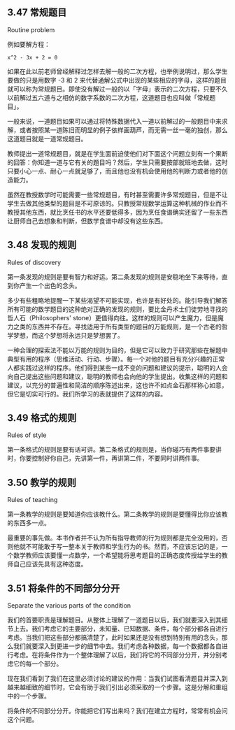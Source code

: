 ## 3.47 常规题目

Routine problem

例如要解方程：

```
x^2 - 3x + 2 = 0
```

如果在此以前老师曾经解释过怎样去解一般的二次方程，也举例说明过，那么学生要做的只是用数字 -3 和 2 来代替通解公式中出现的某些相应的字母，这样的题目就可以称为常规题目。即使没有解过一般的以「字母」表示的二次方程，只要不久以前解过五六道与之相仿的数字系数的二次方程，这道题目也应叫做「常规题目」。

一般来说，一道题目如果可以通过将特殊数据代入一道以前解过的一般题目中来求解，或者按照某一道陈旧而明显的例子依样画葫芦，而无需一丝一毫的独创，那么这道题目就是一道常规题目。

教师提出一道常规题目，就是在学生面前迫使他们对下面这个问题立刻有一个果断的回答：你知道一道与它有关的題目吗？然后，学生只需要按部就班地去做，这时只要小心一点、耐心一点就足够了，而且他也没有机会使用他的判断力或者他的创造能力。

虽然在教授数学时可能需要一些常规题目，有时甚至需要许多常规题目，但是不让学生去做其他类型的题目是不可原谅的。只教授常规数学运算这种机械的作业而不教授其他东西，就比烹任书的水平还要低得多，因为烹任食谱确实还留了一些东西让厨师自己去想象和判断，但数学食谱中却没有这些东西。

## 3.48 发现的规则

Rules of discovery

第一条发现的规则是要有智力和好运。第二条发现的规则是安稳地坐下来等待，直到你产生一个出色的念头。

多少有些粗略地提醒一下某些渴望不可能实现，也许是有好处的。能引导我们解答所有可能的数学题目的这种绝对正确的发现的规则，要比金丹术士们徒劳地寻找的哲人石（Philosophers' stone）更值得向往。这样的规则可以产生魔力，但是魔力之类的东西并不存在。寻找适用于所有类型的题目的万能规则，是一个古老的哲学梦想，而这个梦想将永远只是梦想罢了。

一种合理的探索法不能以万能的规则为目的，但是它可以致力于研究那些在解题中典型有用的程序（思维活动、行动、步骤）。每一个对他的题目有充分兴趣的正常人都实践过这样的程序。他们得到某些一成不变的问题和建议的提示，聪明的人会向自己提出这些问题和建议，聪明的教师也会向他的学生提出。收集这样的问题和建议，以充分的普遍性和简洁的顺序陈述出来，这也许不如点金石那样称心如意，但它是切实可行的。我们所学习的表就提供了这样的内容。

## 3.49 格式的规则

Rules of style

第一条格式的规则是要有话可讲。第二条格式的规则是，当你碰巧有两件事要讲时，你要控制好你自己，先讲第一件，再讲第二件，不要同时讲两件事。

## 3.50 教学的规则

Rules of teaching

第一条教学的规则是要知道你应该教什么。第二条教学的规则是要懂得比你应该教的东西多一点。

最重要的事先做。本书作者并不认为所有指导教师的行为规则都是完全没用的，否则他就不可能敢于写一整本关于教师和学生行为的书。然而，不应该忘记的是，一个数学教师应该要懂一点数学，一个希望能将思考题目的正确态度传授给学生的教师自己应该先具有这种态度。

## 3.51 将条件的不同部分分开

Separate the various parts of the condition

我们的首要职责是理解题目。从整体上理解了一道题目以后，我们就要深入到其细节上去。我们考虑它的主要部分，未知量、已知数据、条件，每个部分都各自进行考虑。当我们把这些部分都搞清楚了，此时如果还是没有想到特别有用的念头，那么我们就要深入到更进一步的细节中去。我们考虑各种数据，每一个数据都各自进行考虑。在将条件作为一个整体理解了以后，我们将它的不同部分分开，并分别考虑它的每一个部分。

现在我们看到了我们在这里必须讨论的建议的作用：当我们试图看清题目并深入到越来越细致的细节时，它会有助于我们引出必须采取的一个步骤。这是分解和重组中的一个步骤。

将条件的不同部分分开。你能把它们写出来吗？我们在建立方程时，常常有机会问这个问题。